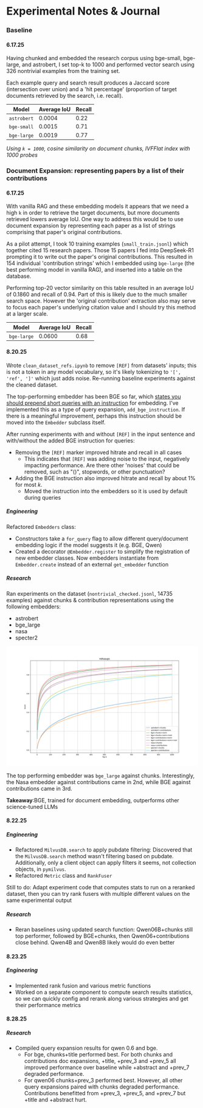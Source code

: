 # Experimental Notes & Journal

### Baseline

#### 6.17.25

Having chunked and embedded the research corpus using bge-small, bge-large, and astrobert, I set top-k to 1000 and performed vector search using 326 nontrivial examples from the training set.

Each example query and search result produces a Jaccard score (intersection over union) and a 'hit percentage' (proportion of target documents retrieved by the search, i.e. recall).

| Model       | Average IoU | Recall |
| ----------- | ----------- | ------ |
| `astrobert` | 0.0004      | 0.22   |
| `bge-small` | 0.0015      | 0.71   |
| `bge-large` | 0.0019      | 0.77   |

_Using `k = 1000`, cosine similarity on document chunks, IVFFlat index with 1000 probes_

### Document Expansion: representing papers by a list of their contributions

#### 6.17.25

With vanilla RAG and these embedding models it appears that we need a high `k` in order to retrieve the target documents, but more documents retrieved lowers average IoU. One way to address this would be to use document expansion by representing each paper as a list of strings comprising that paper's original contributions.

As a pilot attempt, I took 10 training examples (`small_train.jsonl`) which together cited 15 research papers. Those 15 papers I fed into DeepSeek-R1 prompting it to write out the paper's original contributions. This resulted in 154 individual 'contribution strings' which I embedded using `bge-large` (the best performing model in vanilla RAG), and inserted into a table on the database.

Performing top-20 vector similarity on this table resulted in an average IoU of 0.1860 and recall of 0.94. Part of this is likely due to the much smaller search space. However the 'original contribution' extraction also may serve to focus each paper's underlying citation value and I should try this method at a larger scale.

| Model       | Average IoU | Recall |
| ----------- | ----------- | ------ |
| `bge-large` | 0.0600      | 0.68   |

#### 8.20.25

Wrote `clean_dataset_refs.ipynb` to remove `[REF]` from datasets' inputs; this is not a token in any model vocabulary, so it's likely tokenizing to `'[', 'ref', ']'` which just adds noise. Re-running baseline experiments against the cleaned dataset.

The top-performing embedder has been BGE so far, which [states you should prepend short queries with an instruction](https://huggingface.co/BAAI/bge-large-en-v1.5) for embedding. I've implemented this as a type of query expansion, `add_bge_instruction`. If there is a meaningful improvement, perhaps this instruction should be moved into the `Embedder` subclass itself.

After running experiments with and without `[REF]` in the input sentence and with/without the added BGE instruction for queries:

- Removing the `[REF]` marker improved hitrate and recall in all cases
  - This indicates that `[REF]` was adding noise to the input, negatively impacting performance. Are there other 'noises' that could be removed, such as "()", stopwords, or other punctuation?
- Adding the BGE instruction also improved hitrate and recall by about 1% for most $k$.
  - Moved the instruction into the embedders so it is used by default during queries

##### Engineering

Refactored `Embedders` class:

- Constructors take a `for_query` flag to allow different query/document embedding logic if the model suggests it (e.g. BGE, Qwen)
- Created a decorator `@Embedder.register` to simplify the registration of new embedder classes. Now embedders instantiate from `Embedder.create` instead of an external `get_embedder` function

##### Research

Ran experiments on the dataset (`nontrivial_checked.jsonl`, 14735 examples) against chunks & contribution representations using the following embedders:

- astrobert
- bge_large
- nasa
- specter2

![../data/images/baselines_20250820_k1000.png](../data/images/baselines_20250820_k1000.png)

The top performing embedder was `bge_large` against chunks. Interestingly, the Nasa embedder against contributions came in 2nd, while BGE against contributions came in 3rd.

**Takeaway**:BGE, trained for document embedding, outperforms other science-tuned LLMs

#### 8.22.25

##### Engineering

* Refactored `MilvusDB.search` to apply pubdate filtering: Discovered that the `MilvusDB.search` method wasn't filtering based on pubdate. Additionally, only a client object can apply filters it seems, not collection objects, in `pymilvus`.
* Refactored `Metric` class and `RankFuser`

Still to do: Adapt experiment code that computes stats to run on a reranked dataset, then you can try rank fusers with multiple different values on the same experimental output

##### Research
* Reran baselines using updated search function: Qwen06B+chunks still top performer, followed by BGE+chunks, then Qwen06+contributions close behind. Qwen4B and Qwen8B likely would do even better

#### 8.23.25

##### Engineering

* Implemented rank fusion and various metric functions
* Worked on a separate component to compute search results statistics, so we can quickly config and rerank along various strategies and get their performance metrics

#### 8.28.25

##### Research
* Compiled query expansion results for qwen 0.6 and bge. 
  * For bge, chunks+title performed best. For both chunks and contributions doc expansions, +title, +prev_3 and +prev_5 all improved performance over baseline while +abstract and +prev_7 degraded performance.
  * For qwen06 chunks+prev_3 performed best. However, all other query expansions paired with chunks degraded performance. Contributions benefitted from +prev_3, +prev_5, and +prev_7 but +title and +abstract hurt.